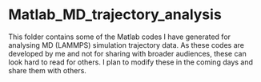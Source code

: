 # Matlab_MD_trajectory_analysis

This folder contains some of the Matlab codes I have generated for analysing MD (LAMMPS) simulation trajectory data. As these codes are developed by me and not for sharing with broader audiences, these can look hard to read for others. I plan to modify these in the coming days and share them with others.  

